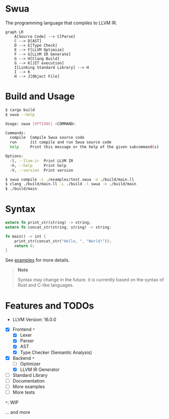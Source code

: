 # Swua

The programming language that compiles to LLVM IR.

```mermaid
graph LR
    A[Source Code] --> C[Parse]
    C --> D[AST]
    D --> E[Type Check]
    E --> F[LLVM Optimize]
    F --> G[LLVM IR Generate]
    G --> H[Clang Build]
    G --> K[JIT execution]
    I[Linking Standard Library] --> H
    I --> K
    H --> J[Object File]
```

# Build and Usage

```bash
$ cargo build
$ swua --help

Usage: swua [OPTIONS] <COMMAND>

Commands:
  compile  Compile Swua source code
  run      Jit compile and run Swua source code
  help     Print this message or the help of the given subcommand(s)

Options:
  -l, --llvm-ir  Print LLVM IR
  -h, --help     Print help
  -V, --version  Print version

$ swua compile -i ./examples/test.swua -o ./build/main.ll
$ clang ./build/main.ll -L ./build -l swua -o ./build/main
$ ./build/main
```

# Syntax

```rust
extern fn print_str(string) -> string;
extern fn concat_str(string, string) -> string;

fn main() -> int {
    print_str(concat_str("Hello, ", "World!"));
    return 0;
}
```

See [examples](./examples) for more details.

> **Note**
>
> Syntax may change in the future. it is currently based on the syntax of Rust and C-like languages.

# Features and TODOs

-   LLVM Version: 16.0.0

-   [x] Frontend `*`
    -   [x] Lexer
    -   [x] Parser
    -   [x] AST
    -   [x] Type Checker (Semantic Analysis)
-   [x] Backend `*`
    -   [ ] Optimizer
    -   [x] LLVM IR Generator
-   [ ] Standard Library
-   [ ] Documentation
-   [ ] More examples
-   [ ] More tests

`*`: WIP

... and more
